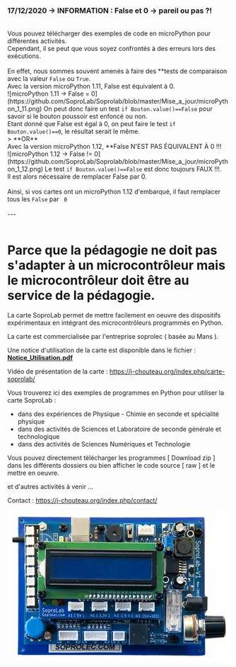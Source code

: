 ### 17/12/2020 -> INFORMATION : False et 0 -> pareil ou pas ?!
<br>
Vous pouvez télécharger des exemples de code en microPython pour différentes activités.<br>
Cependant, il se peut que vous soyez confrontés à des erreurs lors des exécutions.<br>
<br>
En effet, nous sommes souvent amenés à faire des **tests de comparaison avec la valeur <code>False</code> ou <code>True</code>.<br>
Avec la version microPython 1.11, False est équivalent à 0.<br>
![microPython 1.11 -> False = 0](https://github.com/SoproLab/Soprolab/blob/master/Mise_a_jour/microPython_1_11.png)
On peut donc faire un test <code>if Bouton.value()==False</code> pour savoir si le bouton poussoir est enfoncé ou non.<br>
Etant donné que False est égal à 0, on peut faire le test <code>if Bouton.value()==0</code>, le résultat serait le même.<br>
>  **OR**<br>
Avec la version microPython 1.12, **False N'EST PAS ÉQUIVALENT À 0 !!!<br>
![microPython 1.12 -> False != 0](https://github.com/SoproLab/Soprolab/blob/master/Mise_a_jour/microPython_1_12.png)
Le test <code>if Bouton.value()==False</code> est donc toujours FAUX !!!.<br>
Il est alors nécessaire de remplacer False par 0.<br>
<br>
Ainsi, si vos cartes ont un microPython 1.12 d'embarqué, il faut remplacer tous les <code>False</code> par <code> 0 </code>
<br>
<br>
---
<br>
<br>

# Parce que la pédagogie ne doit pas s'adapter à un microcontrôleur mais le microcontrôleur doit être au service de la pédagogie.

La carte SoproLab permet de mettre facilement en oeuvre des dispositifs expérimentaux en intégrant des microcontrôleurs programmés en Python.

La carte est commercialisée par l'entreprise soprolec ( basée au Mans ).

Une notice d'utilisation de la carte est disponible dans le fichier :</br>
<b><a href="https://github.com/SoproLab/Soprolab/blob/master/Notice_Utilisation.pdf"> Notice_Utilisation.pdf </a></b></br>

Vidéo de présentation de la carte : https://j-chouteau.org/index.php/carte-soprolab/

Vous trouverez ici des exemples de programmes en Python pour utiliser la carte SoproLab :
- dans des expériences de Physique - Chimie en seconde et spécialité physique
- dans des activités de Sciences et Laboratoire de seconde générale et technologique
- dans des activités de Sciences Numériques et Technologie

Vous pouvez directement télécharger les programmes [ Download zip ] dans les différents dossiers ou bien afficher le code source [ raw ] et le mettre en oeuvre.

et d'autres activités à venir ...

Contact : https://j-chouteau.org/index.php/contact/

![60% center](SoproLab-V2-LCD.jpg)
